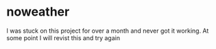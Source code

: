# noweather
I was stuck on this project for over a month and never got it working.
At some point I will revist this and try again
